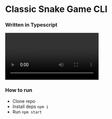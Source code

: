 # Classic Snake Game CLI

### Written in Typescript

![demo](https://user-images.githubusercontent.com/89997671/224582913-631acdf6-7b0c-4ff8-abb8-162e396d27c1.mov)

### How to run

- Clone repo
- Install deps `npm i`
- Run `npm start`
